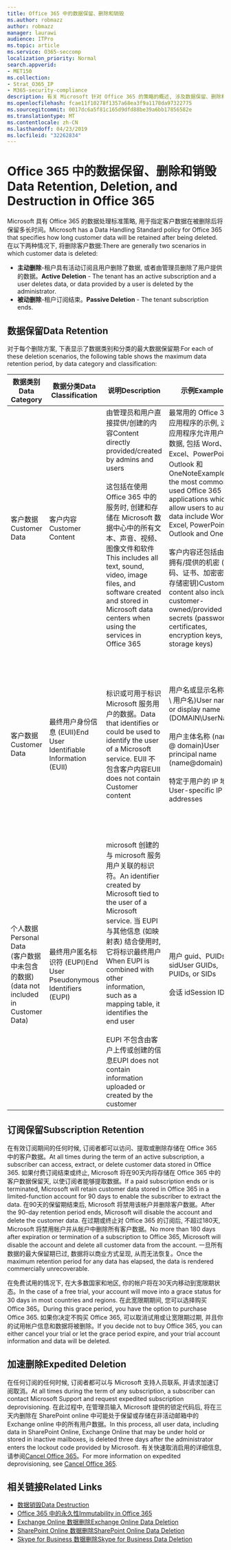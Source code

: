 ```yaml
---
title: Office 365 中的数据保留、删除和销毁
ms.author: robmazz
author: robmazz
manager: laurawi
audience: ITPro
ms.topic: article
ms.service: O365-seccomp
localization_priority: Normal
search.appverid:
- MET150
ms.collection:
- Strat_O365_IP
- M365-security-compliance
description: 有关 Microsoft 针对 Office 365 的策略的概述, 涉及数据保留、删除和销毁。
ms.openlocfilehash: fcae11f10278f1357a68ea3f9a1178da97322775
ms.sourcegitcommit: 0017dc6a5f81c165d9dfd88be39a6bb17856582e
ms.translationtype: MT
ms.contentlocale: zh-CN
ms.lasthandoff: 04/23/2019
ms.locfileid: "32262834"
---
```

# <a name="data-retention-deletion-and-destruction-in-office-365"></a><span data-ttu-id="49941-103">Office 365 中的数据保留、删除和销毁</span><span class="sxs-lookup"><span data-stu-id="49941-103">Data Retention, Deletion, and Destruction in Office 365</span></span>

<span data-ttu-id="49941-104">Microsoft 具有 Office 365 的数据处理标准策略, 用于指定客户数据在被删除后将保留多长时间。</span><span class="sxs-lookup"><span data-stu-id="49941-104">Microsoft has a Data Handling Standard policy for Office 365 that specifies how long customer data will be retained after being deleted.</span></span> <span data-ttu-id="49941-105">在以下两种情况下, 将删除客户数据:</span><span class="sxs-lookup"><span data-stu-id="49941-105">There are generally two scenarios in which customer data is deleted:</span></span>

- <span data-ttu-id="49941-106">**主动删除**-租户具有活动订阅且用户删除了数据, 或者由管理员删除了用户提供的数据。</span><span class="sxs-lookup"><span data-stu-id="49941-106">**Active Deletion** - The tenant has an active subscription and a user deletes data, or data provided by a user is deleted by the administrator.</span></span>
- <span data-ttu-id="49941-107">**被动删除**-租户订阅结束。</span><span class="sxs-lookup"><span data-stu-id="49941-107">**Passive Deletion** - The tenant subscription ends.</span></span>

## <a name="data-retention"></a><span data-ttu-id="49941-108">数据保留</span><span class="sxs-lookup"><span data-stu-id="49941-108">Data Retention</span></span>

<span data-ttu-id="49941-109">对于每个删除方案, 下表显示了数据类别和分类的最大数据保留期:</span><span class="sxs-lookup"><span data-stu-id="49941-109">For each of these deletion scenarios, the following table shows the maximum data retention period, by data category and classification:</span></span>

| <span data-ttu-id="49941-110">数据类别</span><span class="sxs-lookup"><span data-stu-id="49941-110">Data Category</span></span> | <span data-ttu-id="49941-111">数据分类</span><span class="sxs-lookup"><span data-stu-id="49941-111">Data Classification</span></span> | <span data-ttu-id="49941-112">说明</span><span class="sxs-lookup"><span data-stu-id="49941-112">Description</span></span> | <span data-ttu-id="49941-113">示例</span><span class="sxs-lookup"><span data-stu-id="49941-113">Examples</span></span> | <span data-ttu-id="49941-114">保留期</span><span class="sxs-lookup"><span data-stu-id="49941-114">Retention Period</span></span> |
|-----------------|-----------------|-----------------|----------------------------------|-------------------------------|
| <span data-ttu-id="49941-115">客户数据</span><span class="sxs-lookup"><span data-stu-id="49941-115">Customer Data</span></span> | <span data-ttu-id="49941-116">客户内容</span><span class="sxs-lookup"><span data-stu-id="49941-116">Customer Content</span></span>| <span data-ttu-id="49941-117">由管理员和用户直接提供/创建的内容</span><span class="sxs-lookup"><span data-stu-id="49941-117">Content directly provided/created by admins and users</span></span> <br><br> <span data-ttu-id="49941-118">这包括在使用 Office 365 中的服务时, 创建和存储在 Microsoft 数据中心中的所有文本、声音、视频、图像文件和软件</span><span class="sxs-lookup"><span data-stu-id="49941-118">This includes all text, sound, video, image files, and software created and stored in Microsoft data centers when using the services in Office 365</span></span> | <span data-ttu-id="49941-119">最常用的 Office 365 应用程序的示例, 这些应用程序允许用户创作数据, 包括 Word、Excel、PowerPoint、Outlook 和 OneNote</span><span class="sxs-lookup"><span data-stu-id="49941-119">Examples of the most commonly used Office 365 applications which allow users to author data include Word, Excel, PowerPoint, Outlook and OneNote</span></span> <br><br> <span data-ttu-id="49941-120">客户内容还包括由客户拥有/提供的机密 (密码、证书、加密密钥、存储密钥)</span><span class="sxs-lookup"><span data-stu-id="49941-120">Customer content also includes customer-owned/provided secrets (passwords, certificates, encryption keys, storage keys)</span></span> | <span data-ttu-id="49941-121">**主动删除方案:** 最多30天</span><span class="sxs-lookup"><span data-stu-id="49941-121">**Active Deletion Scenario:** at most 30 days</span></span> <br><br> <span data-ttu-id="49941-122">**被动删除方案:** 最多180天</span><span class="sxs-lookup"><span data-stu-id="49941-122">**Passive Deletion Scenario:** at most 180 days</span></span> |
| <span data-ttu-id="49941-123">客户数据</span><span class="sxs-lookup"><span data-stu-id="49941-123">Customer Data</span></span> | <span data-ttu-id="49941-124">最终用户身份信息 (EUII)</span><span class="sxs-lookup"><span data-stu-id="49941-124">End User Identifiable Information (EUII)</span></span> | <span data-ttu-id="49941-125">标识或可用于标识 Microsoft 服务用户的数据。</span><span class="sxs-lookup"><span data-stu-id="49941-125">Data that identifies or could be used to identify the user of a Microsoft service.</span></span> <span data-ttu-id="49941-126">EUII 不包含客户内容</span><span class="sxs-lookup"><span data-stu-id="49941-126">EUII does not contain Customer content</span></span> | <span data-ttu-id="49941-127">用户名或显示名称 (域 \ 用户名)</span><span class="sxs-lookup"><span data-stu-id="49941-127">User name or display name (DOMAIN\UserName)</span></span> <br><br> <span data-ttu-id="49941-128">用户主体名称 (name @ domain)</span><span class="sxs-lookup"><span data-stu-id="49941-128">User principal name (name@domain)</span></span> <br><br>  <span data-ttu-id="49941-129">特定于用户的 IP 地址</span><span class="sxs-lookup"><span data-stu-id="49941-129">User-specific IP addresses</span></span> | <span data-ttu-id="49941-130">**主动删除方案:** 最多180天 (仅租户管理员操作)</span><span class="sxs-lookup"><span data-stu-id="49941-130">**Active Deletion Scenario:** at most 180 days (only a tenant administrator action)</span></span> <br><br> <span data-ttu-id="49941-131">**被动删除方案:** 最多180天</span><span class="sxs-lookup"><span data-stu-id="49941-131">**Passive Deletion Scenario:** at most 180 days</span></span> |
| <span data-ttu-id="49941-132">个人数据</span><span class="sxs-lookup"><span data-stu-id="49941-132">Personal Data</span></span> <br> <span data-ttu-id="49941-133">(客户数据中未包含的数据)</span><span class="sxs-lookup"><span data-stu-id="49941-133">(data not included in Customer Data)</span></span> | <span data-ttu-id="49941-134">最终用户匿名标识符 (EUPI)</span><span class="sxs-lookup"><span data-stu-id="49941-134">End User Pseudonymous Identifiers (EUPI)</span></span> | <span data-ttu-id="49941-135">microsoft 创建的与 microsoft 服务用户关联的标识符。</span><span class="sxs-lookup"><span data-stu-id="49941-135">An identifier created by Microsoft tied to the user of a Microsoft service.</span></span> <span data-ttu-id="49941-136">当 EUPI 与其他信息 (如映射表) 结合使用时, 它将标识最终用户</span><span class="sxs-lookup"><span data-stu-id="49941-136">When EUPI is combined with other information, such as a mapping table, it identifies the end user</span></span> <br><br> <span data-ttu-id="49941-137">EUPI 不包含由客户上传或创建的信息</span><span class="sxs-lookup"><span data-stu-id="49941-137">EUPI does not contain information uploaded or created by the customer</span></span> | <span data-ttu-id="49941-138">用户 guid、PUIDs 或 sid</span><span class="sxs-lookup"><span data-stu-id="49941-138">User GUIDs, PUIDs, or SIDs</span></span> <br><br> <span data-ttu-id="49941-139">会话 id</span><span class="sxs-lookup"><span data-stu-id="49941-139">Session IDs</span></span> | <span data-ttu-id="49941-140">**主动删除方案:** 最多30天</span><span class="sxs-lookup"><span data-stu-id="49941-140">**Active Deletion Scenario:** at most 30 days</span></span> <br><br> <span data-ttu-id="49941-141">**被动删除方案:** 最多180天</span><span class="sxs-lookup"><span data-stu-id="49941-141">**Passive Deletion Scenario:** at most 180 days</span></span> |

## <a name="subscription-retention"></a><span data-ttu-id="49941-142">订阅保留</span><span class="sxs-lookup"><span data-stu-id="49941-142">Subscription Retention</span></span>

<span data-ttu-id="49941-143">在有效订阅期间的任何时候, 订阅者都可以访问、提取或删除存储在 Office 365 中的客户数据。</span><span class="sxs-lookup"><span data-stu-id="49941-143">At all times during the term of an active subscription, a subscriber can access, extract, or delete customer data stored in Office 365.</span></span> <span data-ttu-id="49941-144">如果付费订阅结束或终止, Microsoft 将在90天内将存储在 Office 365 中的客户数据保留天, 以使订阅者能够提取数据。</span><span class="sxs-lookup"><span data-stu-id="49941-144">If a paid subscription ends or is terminated, Microsoft will retain customer data stored in Office 365 in a limited-function account for 90 days to enable the subscriber to extract the data.</span></span> <span data-ttu-id="49941-145">在90天的保留期结束后, Microsoft 将禁用该帐户并删除客户数据。</span><span class="sxs-lookup"><span data-stu-id="49941-145">After the 90-day retention period ends, Microsoft will disable the account and delete the customer data.</span></span> <span data-ttu-id="49941-146">在过期或终止对 Office 365 的订阅后, 不超过180天, Microsoft 将禁用帐户并从帐户中删除所有客户数据。</span><span class="sxs-lookup"><span data-stu-id="49941-146">No more than 180 days after expiration or termination of a subscription to Office 365, Microsoft will disable the account and delete all customer data from the account.</span></span> <span data-ttu-id="49941-147">一旦所有数据的最大保留期已过, 数据将以商业方式呈现, 从而无法恢复。</span><span class="sxs-lookup"><span data-stu-id="49941-147">Once the maximum retention period for any data has elapsed, the data is rendered commercially unrecoverable.</span></span>

<span data-ttu-id="49941-148">在免费试用的情况下, 在大多数国家和地区, 你的帐户将在30天内移动到宽限期状态。</span><span class="sxs-lookup"><span data-stu-id="49941-148">In the case of a free trial, your account will move into a grace status for 30 days in most countries and regions.</span></span> <span data-ttu-id="49941-149">在此宽限期期间, 您可以选择购买 Office 365。</span><span class="sxs-lookup"><span data-stu-id="49941-149">During this grace period, you have the option to purchase Office 365.</span></span> <span data-ttu-id="49941-150">如果你决定不购买 Office 365, 可以取消试用或让宽限期过期, 并且你的试用帐户信息和数据将被删除。</span><span class="sxs-lookup"><span data-stu-id="49941-150">If you decide not to buy Office 365, you can either cancel your trial or let the grace period expire, and your trial account information and data will be deleted.</span></span>

## <a name="expedited-deletion"></a><span data-ttu-id="49941-151">加速删除</span><span class="sxs-lookup"><span data-stu-id="49941-151">Expedited Deletion</span></span>
<span data-ttu-id="49941-152">在任何订阅的任何时候, 订阅者都可以与 Microsoft 支持人员联系, 并请求加速订阅取消。</span><span class="sxs-lookup"><span data-stu-id="49941-152">At all times during the term of any subscription, a subscriber can contact Microsoft Support and request expedited subscription deprovisioning.</span></span> <span data-ttu-id="49941-153">在此过程中, 在管理员输入 Microsoft 提供的锁定代码后, 将在三天内删除在 SharePoint online 中可能处于保留或存储在非活动邮箱中的 Exchange online 中的所有用户数据。</span><span class="sxs-lookup"><span data-stu-id="49941-153">In this process, all user data, including data in SharePoint Online, Exchange Online that may be under hold or stored in inactive mailboxes, is deleted three days after the administrator enters the lockout code provided by Microsoft.</span></span> <span data-ttu-id="49941-154">有关快速取消启用的详细信息, 请参阅[Cancel Office 365](https://support.office.com/article/Cancel-Office-365-for-business-b1bc0bef-4608-4601-813a-cdd9f746709a)。</span><span class="sxs-lookup"><span data-stu-id="49941-154">For more information on expedited deprovisioning, see [Cancel Office 365](https://support.office.com/article/Cancel-Office-365-for-business-b1bc0bef-4608-4601-813a-cdd9f746709a).</span></span>

## <a name="related-links"></a><span data-ttu-id="49941-155">相关链接</span><span class="sxs-lookup"><span data-stu-id="49941-155">Related Links</span></span>
- [<span data-ttu-id="49941-156">数据销毁</span><span class="sxs-lookup"><span data-stu-id="49941-156">Data Destruction</span></span>](office-365-data-destruction.md)
- [<span data-ttu-id="49941-157">Office 365 中的永久性</span><span class="sxs-lookup"><span data-stu-id="49941-157">Immutability in Office 365</span></span>](office-365-data-immutability.md)
- [<span data-ttu-id="49941-158">Exchange Online 数据删除</span><span class="sxs-lookup"><span data-stu-id="49941-158">Exchange Online Data Deletion</span></span>](office-365-exchange-online-data-deletion.md)
- [<span data-ttu-id="49941-159">SharePoint Online 数据删除</span><span class="sxs-lookup"><span data-stu-id="49941-159">SharePoint Online Data Deletion</span></span>](office-365-sharepoint-online-data-deletion.md)
- [<span data-ttu-id="49941-160">Skype for Business 数据删除</span><span class="sxs-lookup"><span data-stu-id="49941-160">Skype for Business Data Deletion</span></span>](office-365-skype-data-deletion.md)